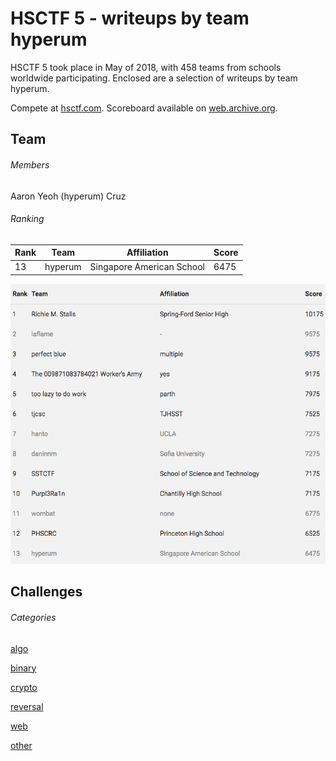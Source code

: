 # HSCTF 5 - writeups by team hyperum

HSCTF 5 took place in May of 2018, with 458 teams from schools worldwide participating. Enclosed are a selection of writeups by team hyperum.

Compete at [hsctf.com](hsctf.com).
Scoreboard available on [web.archive.org](https://web.archive.org/web/20180527005934/https://compete.hsctf.com/scoreboard/).

## Team

###### Members

Aaron Yeoh (hyperum) Cruz

###### Ranking

Rank | Team | Affiliation | Score
--- | --- | --- | ---
13 | hyperum | Singapore American School | 6475

![Ranking](/res/hsctf-final-rankings.png)

## Challenges

###### Categories

[algo](/algo)

[binary](/binary)

[crypto](/crypto)

[reversal](/reversal)

[web](/web)

[other](/other)
